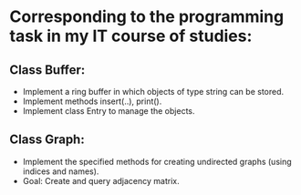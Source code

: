 # Corresponding to the programming task in my IT course of studies:
 ## Class Buffer:
- Implement a ring buffer in which objects of type string can be stored.
- Implement methods insert(..), print().
- Implement class Entry to manage the objects.
## Class Graph:
- Implement the specified methods for creating undirected graphs (using indices and names).
- Goal: Create and query adjacency matrix.
